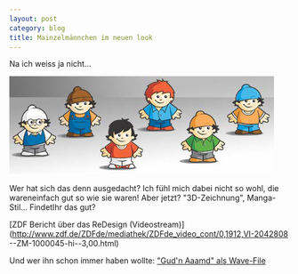 ```yaml
---
layout: post
category: blog
title: Mainzelmännchen im neuen look
---
```


Na ich weiss ja nicht...

[![mainzelmaennchen.jpg](/images-blog/mainzelmaennchen.jpg)](http://www.zdf.de/ZDFde/inhalt/19/0,1872,2005939,00.html)

Wer hat sich das denn ausgedacht? Ich fühl mich dabei nicht so wohl, die wareneinfach gut so wie sie waren! Aber jetzt? "3D-Zeichnung", Manga-Stil... FindetIhr das gut?

[ZDF Bericht über das ReDesign (Videostream)](http://www.zdf.de/ZDFde/mediathek/ZDFde_video_cont/0,1912,VI-2042808
--ZM-1000045-hi--3,00.html)

Und wer ihn schon immer haben wollte: ["Gud'n Aaamd" als Wave-File](http://www.zdf.de/ZDFde/download/0,1896,2000035,00.wav)

